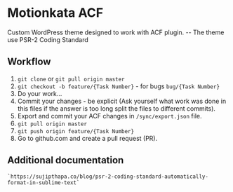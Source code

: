 # Motionkata ACF
Custom WordPress theme designed to work with ACF plugin.
-- The theme use PSR-2 Coding Standard

## Workflow
1. `git clone` or `git pull origin master`
2. `git checkout -b feature/{Task Number}` - for bugs `bug/{Task Number}`
3. Do your work...
4. Commit your changes - be explicit (Ask yourself what work was done in this files if the answer is too long split the files to different commits).
5. Export and commit your ACF changes in `/sync/export.json` file.
6. `git pull origin master`
7. `git push origin feature/{Task Number}`
8. Go to github.com and create a pull request (PR).

## Additional documentation
	`https://sujipthapa.co/blog/psr-2-coding-standard-automatically-format-in-sublime-text`